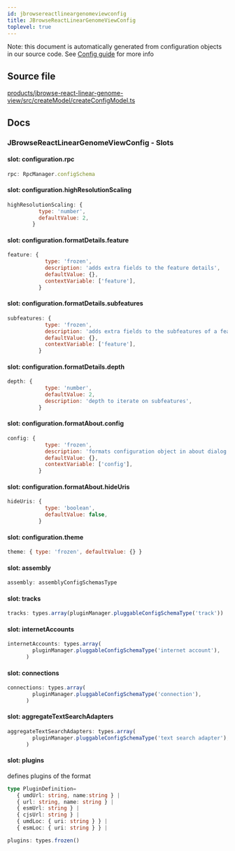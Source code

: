 ```yaml
---
id: jbrowsereactlineargenomeviewconfig
title: JBrowseReactLinearGenomeViewConfig
toplevel: true
---
```

Note: this document is automatically generated from configuration objects in
our source code. See [Config guide](/docs/config_guide) for more info

## Source file

[products/jbrowse-react-linear-genome-view/src/createModel/createConfigModel.ts](https://github.com/GMOD/jbrowse-components/blob/main/products/jbrowse-react-linear-genome-view/src/createModel/createConfigModel.ts)

## Docs







### JBrowseReactLinearGenomeViewConfig - Slots
#### slot: configuration.rpc



```js
rpc: RpcManager.configSchema
```

#### slot: configuration.highResolutionScaling



```js
highResolutionScaling: {
          type: 'number',
          defaultValue: 2,
        }
```

#### slot: configuration.formatDetails.feature



```js
feature: {
            type: 'frozen',
            description: 'adds extra fields to the feature details',
            defaultValue: {},
            contextVariable: ['feature'],
          }
```

#### slot: configuration.formatDetails.subfeatures



```js
subfeatures: {
            type: 'frozen',
            description: 'adds extra fields to the subfeatures of a feature',
            defaultValue: {},
            contextVariable: ['feature'],
          }
```

#### slot: configuration.formatDetails.depth



```js
depth: {
            type: 'number',
            defaultValue: 2,
            description: 'depth to iterate on subfeatures',
          }
```

#### slot: configuration.formatAbout.config



```js
config: {
            type: 'frozen',
            description: 'formats configuration object in about dialog',
            defaultValue: {},
            contextVariable: ['config'],
          }
```

#### slot: configuration.formatAbout.hideUris



```js
hideUris: {
            type: 'boolean',
            defaultValue: false,
          }
```

#### slot: configuration.theme



```js
theme: { type: 'frozen', defaultValue: {} }
```

#### slot: assembly



```js
assembly: assemblyConfigSchemasType
```

#### slot: tracks



```js
tracks: types.array(pluginManager.pluggableConfigSchemaType('track'))
```

#### slot: internetAccounts



```js
internetAccounts: types.array(
        pluginManager.pluggableConfigSchemaType('internet account'),
      )
```

#### slot: connections



```js
connections: types.array(
        pluginManager.pluggableConfigSchemaType('connection'),
      )
```

#### slot: aggregateTextSearchAdapters



```js
aggregateTextSearchAdapters: types.array(
        pluginManager.pluggableConfigSchemaType('text search adapter'),
      )
```

#### slot: plugins

defines plugins of the format
```typescript
type PluginDefinition=
   { umdUrl: string, name:string } |
   { url: string, name: string } |
   { esmUrl: string } |
   { cjsUrl: string } |
   { umdLoc: { uri: string } } |
   { esmLoc: { uri: string } } |
```

```js
plugins: types.frozen()
```




